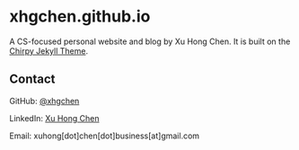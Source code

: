 # xhgchen.github.io

A CS-focused personal website and blog by Xu Hong Chen. It is built on the
[Chirpy Jekyll Theme](https://github.com/cotes2020/jekyll-theme-chirpy).

## Contact

GitHub: [@xhgchen](https://github.com/xhgchen)

LinkedIn: [Xu Hong Chen](https://www.linkedin.com/in/xu-hong-chen)

Email: xuhong[dot]chen[dot]business[at]gmail.com
